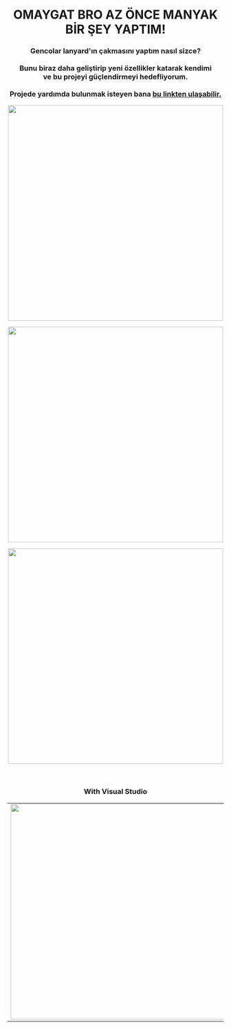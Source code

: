 <h1 align="center">OMAYGAT BRO AZ ÖNCE MANYAK BİR ŞEY YAPTIM!</h1>

<h3 align="center">
  Gencolar lanyard'ın çakmasını yaptım nasıl sizce? <br>
  <br>
  Bunu biraz daha geliştirip yeni özellikler katarak kendimi <br>
  ve bu projeyi güçlendirmeyi hedefliyorum. <br>
  <br>
  Projede yardımda bulunmak isteyen bana <a href="https://discord.com/users/587564522009788426">bu linkten ulaşabilir.</a>
</h3>

<p align="center">
  <img width="500" src="https://discord-profile-preview.teatoneice.repl.co/587564522009788426" />
</p>

<p align="center">
  <img width="500" src="https://discord-profile-preview.teatoneice.repl.co/587564522009788426?theme=light" />
</p>

<p align="center">
  <img width="500" src="https://discord-profile-preview.teatoneice.repl.co/587564522009788426?theme=dark" />
</p>

<br>

<table>
  <tr>
    <h3 align="center">
       With Visual Studio
    </h3>
  </tr>
  <tr>
    <td>
      <div align="center">
        <img width="500" src="https://cdn.discordapp.com/attachments/814559861328183338/1091362213941477376/vsc.png"/>
      </div>
    </td>
    <td>
      <div align="center">
        <img width="500" src="https://cdn.discordapp.com/attachments/814559861328183338/1091362214415446047/587564522009788426.png"/>
      </div>
    </td>
    <td>
      <div align="center">
        <img width="500" src="https://cdn.discordapp.com/attachments/814559861328183338/1091362214771949628/587564522009788426.png"/>
      </div>
    </td>
  </tr>
</table>
